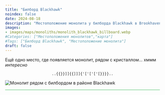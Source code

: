 ```yaml
---
title: "Билборд Blackhawk"
noindex: false
date: 2024-08-18
description: "Местоположение монолита у билборда Blackhawk в Brookhaven"
images:
- images/maps/monoliths/monolith_blackhawk_billboard.webp
#Categories: ["Местоположения монолитов","карта"]
#Tags: ["Билборд Blackhawk", "Местоположение монолита"]
draft: false
--- 
```


Ещё одно место, где появляется монолит, рядом с кристаллом... хммм _интересно_

<center><span class="copy-to-clipboard" style="align: center"><code class="copy-to-clipboard-code" data-code="..{{}}]]{{]]]{'['['['[}}}}..">..{{}}]]{{]]]{'['['['[}}}}..</code></span></center>

![Монолит рядом с билбордом в районе Blackhawk](/images/maps/monoliths/monolith_blackhawk_billboard.webp?width=400px)

<hr style="background-color: #28b44c" size=8>

<!-- ## Связанные материалы

### Карта

- [Точка интереса](/map/poi/agency-bunker/) -->
